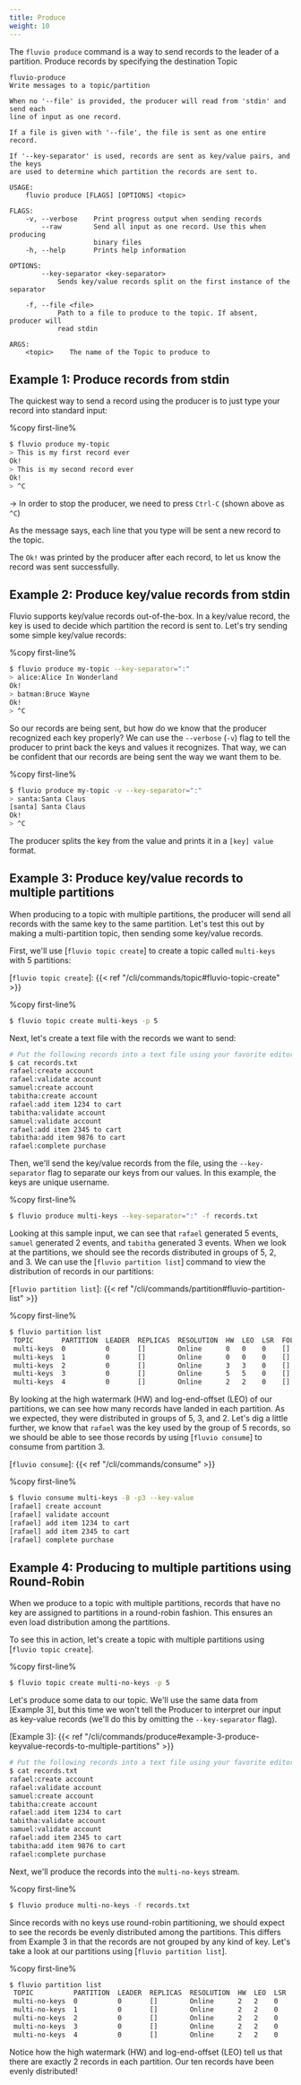```yaml
---
title: Produce
weight: 10
---
```


The `fluvio produce` command is a way to send records to the leader of a partition.
Produce records by specifying the destination Topic

```
fluvio-produce
Write messages to a topic/partition

When no '--file' is provided, the producer will read from 'stdin' and send each
line of input as one record.

If a file is given with '--file', the file is sent as one entire record.

If '--key-separator' is used, records are sent as key/value pairs, and the keys
are used to determine which partition the records are sent to.

USAGE:
    fluvio produce [FLAGS] [OPTIONS] <topic>

FLAGS:
    -v, --verbose    Print progress output when sending records
        --raw        Send all input as one record. Use this when producing
                     binary files
    -h, --help       Prints help information

OPTIONS:
        --key-separator <key-separator>
            Sends key/value records split on the first instance of the separator

    -f, --file <file>
            Path to a file to produce to the topic. If absent, producer will
            read stdin

ARGS:
    <topic>    The name of the Topic to produce to
```

## Example 1: Produce records from stdin

The quickest way to send a record using the producer is to just type your record
into standard input:

%copy first-line%
```bash
$ fluvio produce my-topic
> This is my first record ever
Ok!
> This is my second record ever
Ok!
> ^C
```

-> In order to stop the producer, we need to press `Ctrl-C` (shown above as `^C`)

As the message says, each line that you type will be sent a new record to the topic.

The `Ok!` was printed by the producer after each record, to let us know the record
was sent successfully.

## Example 2: Produce key/value records from stdin

Fluvio supports key/value records out-of-the-box. In a key/value record, the key is used
to decide which partition the record is sent to. Let's try sending some simple key/value records:

%copy first-line%
```bash
$ fluvio produce my-topic --key-separator=":"
> alice:Alice In Wonderland
Ok!
> batman:Bruce Wayne
Ok!
> ^C
```

So our records are being sent, but how do we know that the producer recognized each key properly?
We can use the `--verbose` (`-v`) flag to tell the producer to print back the keys and values it
recognizes. That way, we can be confident that our records are being sent the way we want them to be.

%copy first-line%
```bash
$ fluvio produce my-topic -v --key-separator=":"
> santa:Santa Claus
[santa] Santa Claus
Ok!
> ^C
```

The producer splits the key from the value and prints it in a `[key] value` format.

## Example 3: Produce key/value records to multiple partitions

When producing to a topic with multiple partitions, the producer will send
all records with the same key to the same partition. Let's test this out by making
a multi-partition topic, then sending some key/value records.

First, we'll use [`fluvio topic create`] to create a topic called `multi-keys` with 5 partitions:

[`fluvio topic create`]: {{< ref "/cli/commands/topic#fluvio-topic-create" >}}

%copy first-line%
```bash
$ fluvio topic create multi-keys -p 5
```

Next, let's create a text file with the records we want to send:

```bash
# Put the following records into a text file using your favorite editor
$ cat records.txt
rafael:create account
rafael:validate account
samuel:create account
tabitha:create account
rafael:add item 1234 to cart
tabitha:validate account
samuel:validate account
rafael:add item 2345 to cart
tabitha:add item 9876 to cart
rafael:complete purchase
```

Then, we'll send the key/value records from the file, using the `--key-separator` flag to separate
our keys from our values. In this example, the keys are unique username.

%copy first-line%

```bash
$ fluvio produce multi-keys --key-separator=":" -f records.txt
```

Looking at this sample input, we can see that `rafael` generated 5 events, `samuel`
generated 2 events, and `tabitha` generated 3 events. When we look at the partitions,
we should see the records distributed in groups of 5, 2, and 3. We can use the
[`fluvio partition list`] command to view the distribution of records in our partitions:

[`fluvio partition list`]: {{< ref "/cli/commands/partition#fluvio-partition-list" >}}

%copy first-line%

```bash
$ fluvio partition list
 TOPIC       PARTITION  LEADER  REPLICAS  RESOLUTION  HW  LEO  LSR  FOLLOWER OFFSETS
 multi-keys  0          0       []        Online      0   0    0    []
 multi-keys  1          0       []        Online      0   0    0    []
 multi-keys  2          0       []        Online      3   3    0    []
 multi-keys  3          0       []        Online      5   5    0    []
 multi-keys  4          0       []        Online      2   2    0    []
```

By looking at the high watermark (HW) and log-end-offset (LEO) of our partitions,
we can see how many records have landed in each partition. As we expected, they
were distributed in groups of 5, 3, and 2. Let's dig a little further, we know that
`rafael` was the key used by the group of 5 records, so we should be able to see those
records by using [`fluvio consume`] to consume from partition 3.

[`fluvio consume`]: {{< ref "/cli/commands/consume" >}}

%copy first-line%

```bash
$ fluvio consume multi-keys -B -p3 --key-value
[rafael] create account
[rafael] validate account
[rafael] add item 1234 to cart
[rafael] add item 2345 to cart
[rafael] complete purchase
```

## Example 4: Producing to multiple partitions using Round-Robin

When we produce to a topic with multiple partitions, records that have no key
are assigned to partitions in a round-robin fashion. This ensures an even load
distribution among the partitions.

To see this in action, let's create a topic with multiple partitions using
[`fluvio topic create`].

%copy first-line%
```bash
$ fluvio topic create multi-no-keys -p 5
```

Let's produce some data to our topic. We'll use the same data from [Example 3],
but this time we won't tell the Producer to interpret our input as key-value records
(we'll do this by omitting the `--key-separator` flag).

[Example 3]: {{< ref "/cli/commands/produce#example-3-produce-keyvalue-records-to-multiple-partitions" >}}

```bash
# Put the following records into a text file using your favorite editor
$ cat records.txt
rafael:create account
rafael:validate account
samuel:create account
tabitha:create account
rafael:add item 1234 to cart
tabitha:validate account
samuel:validate account
rafael:add item 2345 to cart
tabitha:add item 9876 to cart
rafael:complete purchase
```

Next, we'll produce the records into the `multi-no-keys` stream.

%copy first-line%

```bash
$ fluvio produce multi-no-keys -f records.txt
```

Since records with no keys use round-robin partitioning, we should expect to see
the records be evenly distributed among the partitions. This differs from Example 3
in that the records are not grouped by any kind of key. Let's take a look at our
partitions using [`fluvio partition list`].

%copy first-line%
```bash
$ fluvio partition list
 TOPIC          PARTITION  LEADER  REPLICAS  RESOLUTION  HW  LEO  LSR  FOLLOWER OFFSETS
 multi-no-keys  0          0       []        Online      2   2    0    []
 multi-no-keys  1          0       []        Online      2   2    0    []
 multi-no-keys  2          0       []        Online      2   2    0    []
 multi-no-keys  3          0       []        Online      2   2    0    []
 multi-no-keys  4          0       []        Online      2   2    0    []
```

Notice how the high watermark (HW) and log-end-offset (LEO) tell us that there are
exactly 2 records in each partition. Our ten records have been evenly distributed!
